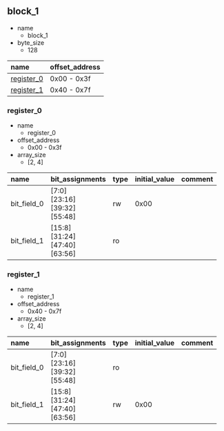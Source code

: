 ## block_1

* name
    * block_1
* byte_size
    * 128

|name|offset_address|
|:--|:--|
|[register_0](#block_1-register_0)|0x00 - 0x3f|
|[register_1](#block_1-register_1)|0x40 - 0x7f|

### <div id="block_1-register_0"></div>register_0

* name
    * register_0
* offset_address
    * 0x00 - 0x3f
* array_size
    * [2, 4]

|name|bit_assignments|type|initial_value|comment|
|:--|:--|:--|:--|:--|
|bit_field_0|[7:0]<br>[23:16]<br>[39:32]<br>[55:48]|rw|0x00||
|bit_field_1|[15:8]<br>[31:24]<br>[47:40]<br>[63:56]|ro|||

### <div id="block_1-register_1"></div>register_1

* name
    * register_1
* offset_address
    * 0x40 - 0x7f
* array_size
    * [2, 4]

|name|bit_assignments|type|initial_value|comment|
|:--|:--|:--|:--|:--|
|bit_field_0|[7:0]<br>[23:16]<br>[39:32]<br>[55:48]|ro|||
|bit_field_1|[15:8]<br>[31:24]<br>[47:40]<br>[63:56]|rw|0x00||
